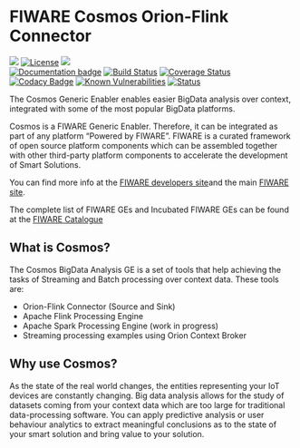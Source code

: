 # FIWARE Cosmos Orion-Flink Connector

[![](https://nexus.lab.fiware.org/static/badges/chapters/processing.svg)](https://www.fiware.org/developers/catalogue/)
[![License](https://img.shields.io/github/license/ging/fiware-cosmos-orion-flink-connector.svg)](#)
[![](https://img.shields.io/badge/tag-fiware--cosmos-orange.svg?logo=stackoverflow)](http://stackoverflow.com/questions/tagged/fiware-cosmos)
<br/>
[![Documentation badge](https://readthedocs.org/projects/fiware-cosmos-flink/badge/?version=latest)](https://fiware-cosmos-flink.readthedocs.io/en/latest/)
[![Build Status](https://travis-ci.com/ging/fiware-cosmos-orion-flink-connector.svg?branch=master)](https://travis-ci.com/ging/fiware-cosmos-orion-flink-connector)
[![Coverage Status](https://coveralls.io/repos/github/ging/fiware-cosmos-orion-flink-connector/badge.svg?branch=master)](https://coveralls.io/github/ging/fiware-cosmos-orion-flink-connector?branch=master)
[![Codacy Badge](https://api.codacy.com/project/badge/Grade/ff824123db8542a3ad34ee3e1be58bd4)](https://www.codacy.com/manual/sonsoleslp/fiware-cosmos-orion-flink-connector?utm_source=github.com&amp;utm_medium=referral&amp;utm_content=ging/fiware-cosmos-orion-flink-connector&amp;utm_campaign=Badge_Grade)
[![Known Vulnerabilities](https://snyk.io/test/github/ging/fiware-cosmos-orion-flink-connector-examples/badge.svg?targetFile=pom.xml)](https://snyk.io/test/github/ging/fiware-cosmos-orion-flink-connector-examples?targetFile=pom.xml)
[![Status](https://nexus.lab.fiware.org/static/badges/statuses/cosmos.svg)](#)

The Cosmos Generic Enabler enables easier BigData analysis over context, integrated with some of the most popular
BigData platforms.

Cosmos is a FIWARE Generic Enabler. Therefore, it can be integrated as part of any platform “Powered by FIWARE”. FIWARE
is a curated framework of open source platform components which can be assembled together with other third-party
platform components to accelerate the development of Smart Solutions.

You can find more info at the [FIWARE developers site](https://developers.fiware.org/)and the main
[FIWARE site](https://www.fiware.org/).

The complete list of FIWARE GEs and Incubated FIWARE GEs can be found at the
[FIWARE Catalogue](https://github.com/fiware/catalogue)

## What is Cosmos?

The Cosmos BigData Analysis GE is a set of tools that help achieving the tasks of Streaming and Batch processing over
context data. These tools are:

-   Orion-Flink Connector (Source and Sink)
-   Apache Flink Processing Engine
-   Apache Spark Processing Engine (work in progress)
-   Streaming processing examples using Orion Context Broker

## Why use Cosmos?

As the state of the real world changes, the entities representing your IoT devices are constantly changing. Big data
analysis allows for the study of datasets coming from your context data which are too large for traditional
data-processing software. You can apply predictive analysis or user behaviour analytics to extract meaningful
conclusions as to the state of your smart solution and bring value to your solution.
